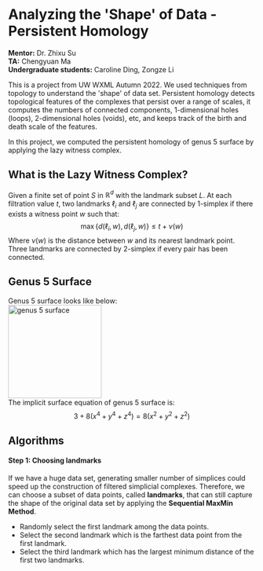 # Analyzing the 'Shape' of Data - Persistent Homology
**Mentor:** Dr. Zhixu Su  
**TA:** Chengyuan Ma  
**Undergraduate students:** Caroline Ding, Zongze Li

This is a project from UW WXML Autumn 2022. We used techniques from topology to understand the 'shape' of data set. Persistent homology detects topological features of the complexes that persist over a range of scales, it computes the numbers of connected components, 1-dimensional holes (loops), 2-dimensional holes (voids), etc, and keeps track of the birth and death scale of the features.

In this project, we computed the persistent homology of genus 5 surface by applying the lazy witness complex.

## What is the Lazy Witness Complex?
Given a finite set of point $S$ in $\mathbb{R}^d$ with the landmark subset $L$. At each filtration value $t$, two landmarks $\ell_i$ and $\ell_j$ are connected by 1-simplex if there exists a witness point $w$ such that:
$$\max \{ d(\ell_i, w), d(\ell_j, w) \} \leq t + \nu(w)$$
Where $\nu(w)$ is the distance between $w$ and its nearest landmark point. Three landmarks are connected by 2-simplex if every pair has been connected.

## Genus 5 Surface
Genus 5 surface looks like below:  
<img width="190" alt="genus 5 surface" src="https://user-images.githubusercontent.com/120891991/208362844-7eaaea3f-4828-45a8-b5a6-2949aff2f860.png">  
The implicit surface equation of genus 5 surface is:
$$3 + 8 (x^4 + y^4 + z^4) = 8 (x^2 + y^2 + z^2)$$

## Algorithms
#### Step 1: Choosing landmarks
If we have a huge data set, generating smaller number of simplices could speed up the construction of filtered simplicial complexes. Therefore, we can choose a subset of data points, called **landmarks**, that can still capture the shape of the original data set by applying the **Sequential MaxMin Method**.
- Randomly select the first landmark among the data points.
- Select the second landmark which is the farthest data point from the first landmark.
- Select the third landmark which has the largest minimum distance of the first two landmarks.
